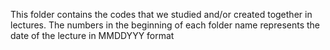 This folder contains the codes that we studied and/or created together in lectures. 
The numbers in the beginning of each folder name represents the date of the lecture in MMDDYYY format
